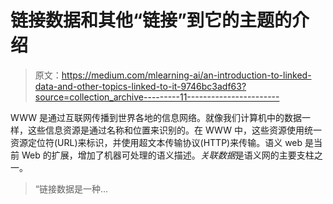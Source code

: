 # 链接数据和其他“链接”到它的主题的介绍

> 原文：<https://medium.com/mlearning-ai/an-introduction-to-linked-data-and-other-topics-linked-to-it-9746bc3adf63?source=collection_archive---------11----------------------->

WWW 是通过互联网传播到世界各地的信息网络。就像我们计算机中的数据一样，这些信息资源是通过名称和位置来识别的。在 WWW 中，这些资源使用统一资源定位符(URL)来标识，并使用超文本传输协议(HTTP)来传输。语义 web 是当前 Web 的扩展，增加了机器可处理的语义描述。*关联数据*是语义网的主要支柱之一。

> “链接数据是一种…